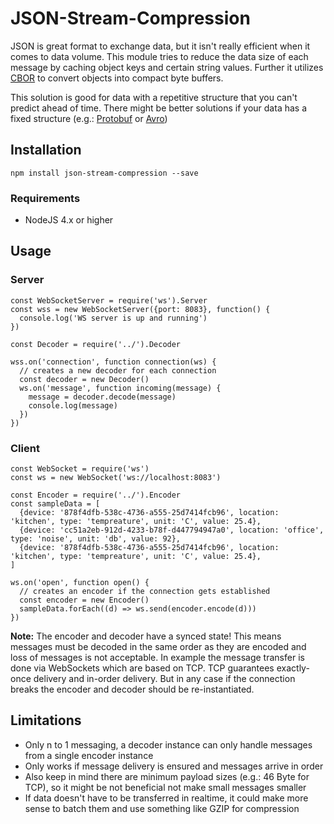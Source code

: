 # JSON-Stream-Compression

JSON is great format to exchange data, but it isn't really efficient when it comes to data volume. This module tries to reduce the data size of each message by caching object keys and certain string values. Further it utilizes [CBOR](http://cbor.io/) to convert objects into compact byte buffers.

This solution is good for data with a repetitive structure that you can't predict ahead of time. There might be better solutions if your data has a fixed structure (e.g.: [Protobuf](https://github.com/dcodeIO/ProtoBuf.js/) or [Avro](https://github.com/jamesbrucepower/node-avro-io))


## Installation
```
npm install json-stream-compression --save
```

### Requirements

- NodeJS 4.x or higher

## Usage

### Server

```JS
const WebSocketServer = require('ws').Server
const wss = new WebSocketServer({port: 8083}, function() {
  console.log('WS server is up and running')
})

const Decoder = require('../').Decoder

wss.on('connection', function connection(ws) {
  // creates a new decoder for each connection
  const decoder = new Decoder()
  ws.on('message', function incoming(message) {
    message = decoder.decode(message)
    console.log(message)
  })
})

```

### Client

```JS
const WebSocket = require('ws')
const ws = new WebSocket('ws://localhost:8083')

const Encoder = require('../').Encoder
const sampleData = [
  {device: '878f4dfb-538c-4736-a555-25d7414fcb96', location: 'kitchen', type: 'tempreature', unit: 'C', value: 25.4},
  {device: 'cc51a2eb-912d-4233-b78f-d447794947a0', location: 'office', type: 'noise', unit: 'db', value: 92},
  {device: '878f4dfb-538c-4736-a555-25d7414fcb96', location: 'kitchen', type: 'tempreature', unit: 'C', value: 25.4},
]

ws.on('open', function open() {
  // creates an encoder if the connection gets established
  const encoder = new Encoder()
  sampleData.forEach((d) => ws.send(encoder.encode(d)))
})
```

__Note:__ The encoder and decoder have a synced state! This means messages must be decoded in the same order as they are encoded and loss of messages is not acceptable. In example the message transfer is done via WebSockets which are based on TCP. TCP guarantees exactly-once delivery and in-order delivery. But in any case if the connection breaks the encoder and decoder should be re-instantiated.

## Limitations

- Only n to 1 messaging, a decoder instance can only handle messages from a single encoder instance
- Only works if message delivery is ensured and messages arrive in order
- Also keep in mind there are minimum payload sizes (e.g.: 46 Byte for TCP), so it might be not beneficial not make small messages smaller
- If data doesn't have to be transferred in realtime, it could make more sense to batch them and use something like GZIP for compression  
